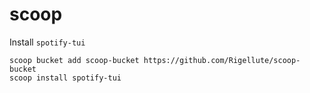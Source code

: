 # scoop

Install `spotify-tui`

```
scoop bucket add scoop-bucket https://github.com/Rigellute/scoop-bucket
scoop install spotify-tui
```
